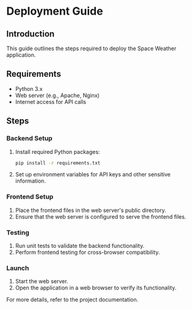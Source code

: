 
# Deployment Guide

## Introduction
This guide outlines the steps required to deploy the Space Weather application.

## Requirements
- Python 3.x
- Web server (e.g., Apache, Nginx)
- Internet access for API calls

## Steps

### Backend Setup
1. Install required Python packages:
    ```bash
    pip install -r requirements.txt
    ```
2. Set up environment variables for API keys and other sensitive information.

### Frontend Setup
1. Place the frontend files in the web server's public directory.
2. Ensure that the web server is configured to serve the frontend files.

### Testing
1. Run unit tests to validate the backend functionality.
2. Perform frontend testing for cross-browser compatibility.

### Launch
1. Start the web server.
2. Open the application in a web browser to verify its functionality.

For more details, refer to the project documentation.
